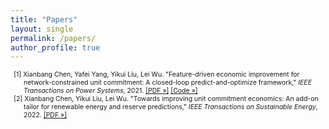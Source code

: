 ```yaml
---
title: "Papers"
layout: single
permalink: /papers/
author_profile: true
---
```


<ul style="font-size: 75%; list-style: none; margin: 0; padding: 0;">
  <li style="padding-left: 2em; text-indent: -1.5em;">
    [1] Xianbang Chen, Yafei Yang, Yikui Liu, Lei Wu. "Feature-driven economic improvement for network-constrained unit commitment: A closed-loop predict-and-optimize framework," <em>IEEE Transactions on Power Systems</em>, 2021.
    <a href="/assets/papers/Project_02_Paper_01.pdf">[PDF »]</a>
    <a href="https://github.com/asxadf/Closed_Loop_NCUC_Dataset">[Code »]</a>
  </li>

  <li style="padding-left: 2em; text-indent: -1.5em;">
    [2] Xianbang Chen, Yikui Liu, Lei Wu. "Towards improving unit commitment economics: An add-on tailor for renewable energy and reserve predictions," <em>IEEE Transactions on Sustainable Energy</em>, 2022.
    <a href="/assets/papers/Project_02_Paper_02.pdf">[PDF »]</a>
  </li>
</ul>